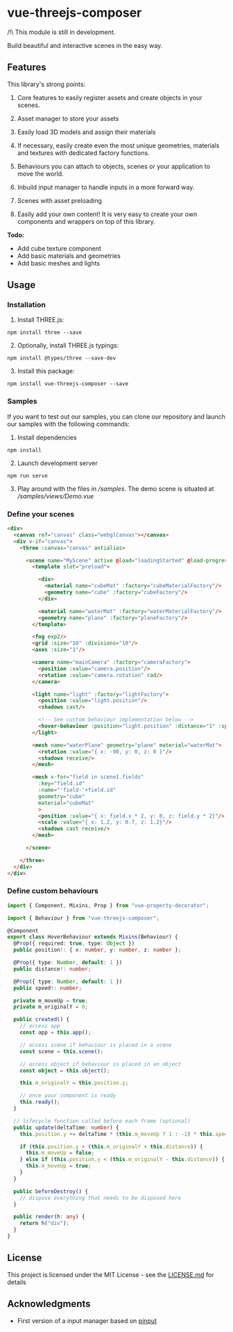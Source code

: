 # vue-threejs-composer

/!\ This module is still in development.

Build beautiful and interactive scenes in the easy way.

## Features

This library's strong points:

1. Core features to easily register assets and create objects in your scenes.

2. Asset manager to store your assets

3. Easily load 3D models and assign their materials

4. If necessary, easily create even the most unique geometries, materials and textures with dedicated factory functions.

5. Behaviours you can attach to objects, scenes or your application to move the world.

6. Inbuild input manager to handle inputs in a more forward way.

7. Scenes with asset preloading

8. Easily add your own content! It is very easy to create your own components and wrappers on top of this library.

**Todo:**

- Add cube texture component
- Add basic materials and geometries
- Add basic meshes and lights

## Usage

### Installation

1. Install THREE.js:

`npm install three --save`

2. Optionally, install THREE.js typings:

`npm install @types/three --save-dev`

3. Install this package:

`npm install vue-threejs-composer --save`

### Samples

If you want to test out our samples, you can clone our repository and launch our samples with the following commands:

1. Install dependencies

`npm install`

2. Launch development server

`npm run serve`

3. Play around with the files in */samples*. The demo scene is situated at */samples/views/Demo.vue*

### Define your scenes

```html
<div>
  <canvas ref="canvas" class="webglCanvas"></canvas>
  <div v-if="canvas">
    <three :canvas="canvas" antialias>

      <scene name="MyScene" active @load="loadingStarted" @load-progress="loadingProgress" @loaded="loadingFinished">
        <template slot="preload">

          <div>
            <material name="cubeMat" :factory="cubeMaterialFactory"/>
            <geometry name="cube" :factory="cubeFactory"/>
          </div>

          <material name="waterMat" :factory="waterMaterialFactory"/>
          <geometry name="plane" :factory="planeFactory"/>
        </template>

        <fog exp2/>
        <grid :size="10" :divisions="10"/>
        <axes :size="1"/>

        <camera name="mainCamera" :factory="cameraFactory">
          <position :value="camera.position"/>
          <rotation :value="camera.rotation" rad/>
        </camera>

        <light name="light" :factory="lightFactory">
          <position :value="light.position"/>
          <shadows cast/>

          <!-- See custom behaviour implementation below -->
          <hover-behaviour :position="light.position" :distance="1" :speed="5">
        </light>

        <mesh name="waterPlane" geometry="plane" material="waterMat">
          <rotation :value="{ x: -90, y: 0, z: 0 }"/>
          <shadows receive/>
        </mesh>

        <mesh v-for="field in scene1.fields"
          :key="field.id"
          :name="'field-'+field.id"
          geometry="cube"
          material="cubeMat"
          >
          <position :value="{ x: field.x * 2, y: 0, z: field.y * 2}"/>
          <scale :value="{ x: 1.2, y: 0.7, z: 1.2}"/>
          <shadows cast receive/>
        </mesh>

      </scene>

    </three>
  </div>
</div>
```

### Define custom behaviours

```ts
import { Component, Mixins, Prop } from "vue-property-decorator";

import { Behaviour } from "vue-threejs-composer";

@Component
export class HoverBehaviour extends Mixins(Behaviour) {
  @Prop({ required: true, type: Object })
  public position!: { x: number, y: number, z: number };

  @Prop({ type: Number, default: 1 })
  public distance!: number;

  @Prop({ type: Number, default: 1 })
  public speed!: number;

  private m_moveUp = true;
  private m_originalY = 0;

  public created() {
    // access app
    const app = this.app();

    // access scene if behaviour is placed in a scene
    const scene = this.scene();

    // access object if behaviour is placed in an object
    const object = this.object();

    this.m_originalY = this.position.y;

    // once your component is ready
    this.ready();
  }

  // lifecycle function called before each frame (optional)
  public update(deltaTime: number) {
    this.position.y += deltaTime * (this.m_moveUp ? 1 : -1) * this.speed;

    if (this.position.y > (this.m_originalY + this.distance)) {
      this.m_moveUp = false;
    } else if (this.position.y < (this.m_originalY - this.distance)) {
      this.m_moveUp = true;
    }
  }

  public beforeDestroy() {
    // dispose everything that needs to be disposed here
  }

  public render(h: any) {
    return h("div");
  }
}
```

## License

This project is licensed under the MIT License - see the [LICENSE.md](LICENSE.md) for details

## Acknowledgments

- First version of a input manager based on [pinput](https://github.com/ichub/pinput)

